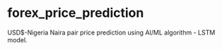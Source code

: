 # forex_price_prediction
USD$-Nigeria Naira pair price prediction using AI/ML algorithm - LSTM model.
